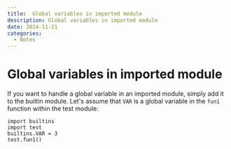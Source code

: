 ```yaml
---
title:  Global variables in imported module
description: Global variables in imported module
date: 2024-11-21
categories:
  - Notes
---
```



# Global variables in imported module
If you want to handle a global variable in an imported module, simply add it to the builtin module. Let's assume that `VAR` is a global variable in the `fun1` function within the test module:

```
import builtins
import test
builtins.VAR = 3
test.fun1()
```